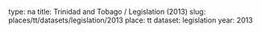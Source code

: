 type: na
title: Trinidad and Tobago / Legislation (2013)
slug: places/tt/datasets/legislation/2013
place: tt
dataset: legislation
year: 2013
